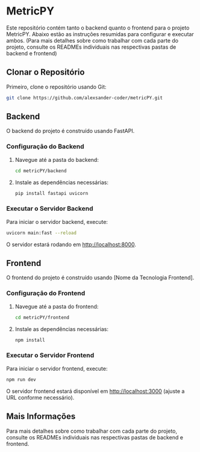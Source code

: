 
# MetricPY

Este repositório contém tanto o backend quanto o frontend para o projeto MetricPY. Abaixo estão as instruções resumidas para configurar e executar ambos. (Para mais detalhes sobre como trabalhar com cada parte do projeto, consulte os READMEs individuais nas respectivas pastas de backend e frontend)

## Clonar o Repositório

Primeiro, clone o repositório usando Git:

```bash
git clone https://github.com/alexsander-coder/metricPY.git
```

## Backend

O backend do projeto é construído usando FastAPI.

### Configuração do Backend

1. Navegue até a pasta do backend:

   ```bash
   cd metricPY/backend
   ```

2. Instale as dependências necessárias:

   ```bash
   pip install fastapi uvicorn
   ```

### Executar o Servidor Backend

Para iniciar o servidor backend, execute:

```bash
uvicorn main:fast --reload
```

O servidor estará rodando em [http://localhost:8000](http://localhost:8000).

## Frontend

O frontend do projeto é construído usando [Nome da Tecnologia Frontend].

### Configuração do Frontend

1. Navegue até a pasta do frontend:

   ```bash
   cd metricPY/frontend
   ```

2. Instale as dependências necessárias:

   ```bash
   npm install
   ```

### Executar o Servidor Frontend

Para iniciar o servidor frontend, execute:

```bash
npm run dev
```

O servidor frontend estará disponível em [http://localhost:3000](http://localhost:3000) (ajuste a URL conforme necessário).

## Mais Informações

Para mais detalhes sobre como trabalhar com cada parte do projeto, consulte os READMEs individuais nas respectivas pastas de backend e frontend.

